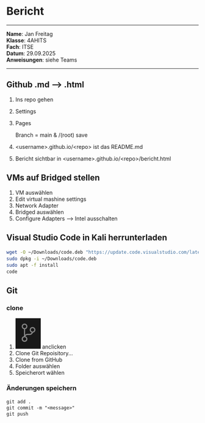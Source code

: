 # Bericht
 
---
 
**Name**: Jan Freitag   
**Klasse**: 4AHITS   
**Fach**: ITSE   
**Datum**: 29.09.2025   
**Anweisungen**: siehe Teams
 
---
 
## Github .md --> .html
 
1. Ins repo gehen
2. Settings
3. Pages
 
    Branch = main & /(root)
    save
4. \<username>.github.io/\<repo> ist das README.md
 
5. Bericht sichtbar in \<username>.github.io/\<repo>/bericht.html
 
## VMs auf Bridged stellen
 
1. VM auswählen
2. Edit virtual mashine settings
3. Network Adapter
4. Bridged auswählen
5. Configure Adapters --> Intel ausschalten
 
## Visual Studio Code in Kali herrunterladen
 
```sh
wget -O ~/Downloads/code.deb "https://update.code.visualstudio.com/latest/linux-deb-x64/stable"
sudo dpkg -i ~/Downloads/code.deb
sudo apt -f install     
code
```

## Git 

### clone

1. ![Branch icon VS Code](./img/image.png) anclicken
2.  Clone Git Repoisitory...
3. Clone from GitHub
4. Folder auswählen
5. Speicherort wählen

### Änderungen speichern

```git
git add .
git commit -m "<message>"
git push
```
